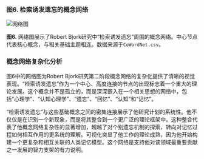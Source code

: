 ### 图6. 检索诱发遗忘的概念网络

![网络图](https://mdn.alipayobjects.com/one_clip/afts/img/rNO0QIE07D4AAAAARZAAAAgAoEACAQFr/original)

**图6.** 网络图展示了Robert Bjork研究中“检索诱发遗忘”周围的概念网络。中心节点代表核心概念，与相关基础主题相连。数据来源于`CoWordNet.csv`。

### 概念网络复杂化分析

图6中的网络图为Robert Bjork研究第二阶段概念网络的复杂化提供了清晰的视觉表现。“检索诱发遗忘”作为一个中心、高度连接的节点的出现标志着一个重大的理论发展。这个概念并不是孤立的，而是深深嵌入在一个相关思想的网络中，包括“心理学”、“认知心理学”、“遗忘”、“回忆”、“认知”和“记忆”。

“检索诱发遗忘”与这些基础概念之间的密集连接展示了他研究计划的系统性。他不仅仅是在识别一个新现象，而是将其整合到一个更广泛的理论框架中。这种整合代表了他概念网络复杂性的显著增加，超越了对个别遗忘机制的探索，转向对记忆过程如何相互作用的更系统的理解。可视化突显了他工作的理论成熟，因为他开始构建一个更复杂和相互关联的人类记忆模型。这个网络是支持他对该领域最重要贡献之一发展的智力支架的有力说明。
